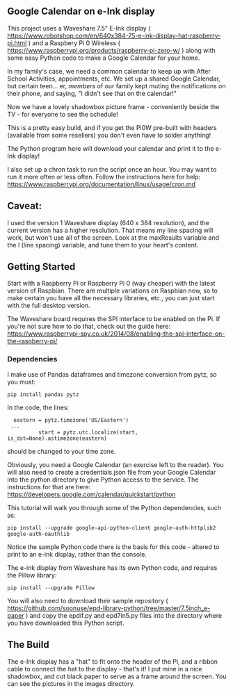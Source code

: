 ## Google Calendar on e-Ink display
This project uses a Waveshare 7.5" E-Ink display ( https://www.robotshop.com/en/640x384-75-e-ink-display-hat-raspberry-pi.html ) and a Raspbery Pi 0 Wireless ( https://www.raspberrypi.org/products/raspberry-pi-zero-w/ ) along with some easy Python code to make a Google Calendar for your home.

In my family's case, we need a common calendar to keep up with After School Activities, appointments, etc. We set up a shared Google Calendar, but certain teen... er, *members* of our family kept muting the notifications on their phone, and saying, "I didn't see that on the calendar!"

Now we have a lovely shadowbox picture frame - conveniently beside the TV - for everyone to see the schedule!

This is a pretty easy build, and if you get the Pi0W pre-built with headers (available from some resellers) you don't even have to solder anything!

The Python program here will download your calendar and print it to the e-Ink display!

I also set up a chron task to run the script once an hour. You may want to run it more often or less often. Follow the instructions here for help: 
https://www.raspberrypi.org/documentation/linux/usage/cron.md

## Caveat:
I used the version 1 Waveshare display (640 x 384 resolution), and the current version has a higher resolution. That means my line spacing will work, but won't use all of the screen. Look at the maxResults variable and the l (line spacing) variable, and tune them to your heart's content.

## Getting Started 
Start with a Raspberry Pi or Raspberry Pi 0 (way cheaper) with the latest version of Raspbian. There are multiple variations on Raspbian now, so to make certain you have all the necessary libraries, etc., you can just start with the full desktop version.

The Waveshare board requires the SPI interface to be enabled on the Pi. If you're not sure how to do that, check out the guide here: https://www.raspberrypi-spy.co.uk/2014/08/enabling-the-spi-interface-on-the-raspberry-pi/

### Dependencies
I make use of Pandas dataframes and timezone conversion from pytz, so you must:
```
pip install pandas pytz
```
In the code, the lines:
```
  eastern = pytz.timezone('US/Eastern')
 ...
          start = pytz.utc.localize(start, is_dst=None).astimezone(eastern)
```
should be changed to your time zone.

Obviously, you need a Google Calendar (an exercise left to the reader). You will also need to create a credentials.json file from your Google Calendar into the python directory to give Python access to the service. The instructions for that are here:
https://developers.google.com/calendar/quickstart/python

This tutorial will walk you through some of the Python dependencies, such as:
```
pip install --upgrade google-api-python-client google-auth-httplib2 google-auth-oauthlib
```

Notice the sample Python code there is the basis for this code - altered to print to an e-ink display, rather than the console.

The e-ink display from Waveshare has its own Python code, and requires the Pillow library:
```
pip install --upgrade Pillow
```
You will also need to download their sample repository ( https://github.com/soonuse/epd-library-python/tree/master/7.5inch_e-paper ) and copy the epdif.py and epd7in5.py files into the directory where you have downloaded this Python script.

## The Build
The e-Ink display has a "hat" to fit onto the header of the Pi, and a ribbon cable to connect the hat to the display - that's it! I put mine in a nice shadowbox, and cut black paper to serve as a frame around the screen. You can see the pictures in the images directory.

